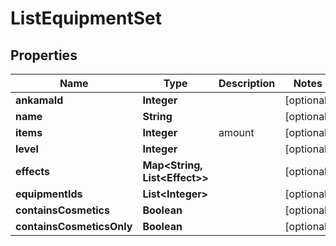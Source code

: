 

# ListEquipmentSet


## Properties

| Name | Type | Description | Notes |
|------------ | ------------- | ------------- | -------------|
|**ankamaId** | **Integer** |  |  [optional] |
|**name** | **String** |  |  [optional] |
|**items** | **Integer** | amount |  [optional] |
|**level** | **Integer** |  |  [optional] |
|**effects** | **Map&lt;String, List&lt;Effect&gt;&gt;** |  |  [optional] |
|**equipmentIds** | **List&lt;Integer&gt;** |  |  [optional] |
|**containsCosmetics** | **Boolean** |  |  [optional] |
|**containsCosmeticsOnly** | **Boolean** |  |  [optional] |



